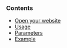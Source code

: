 <!-- post: -->


### Contents

*   [Open your website](#open)
*   [Usage](#z-usage)
*   [Parameters](#z-params)
*   [Example](#z-example)
    
   



